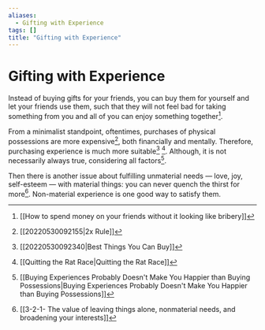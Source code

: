 ```yaml
---
aliases:
  - Gifting with Experience
tags: []
title: "Gifting with Experience"
---
```


# Gifting with Experience

Instead of buying gifts for your friends, you can buy them for yourself and let your friends use them, such that they will not feel bad for taking something from you and all of you can enjoy something together[^1]. 

From a minimalist standpoint, oftentimes, purchases of physical possessions are more expensive[^2], both financially and mentally. Therefore, purchasing experience is much more suitable[^3] [^4]. Although, it is not necessarily always true, considering all factors[^5].

Then there is another issue about fulfilling unmaterial needs — love, joy, self-esteem — with material things: you can never quench the thirst for more[^6]. Non-material experience is one good way to satisfy them.

[^1]: [[How to spend money on your friends without it looking like bribery]]
[^2]: [[20220530092155|2x Rule]]
[^3]: [[20220530092340|Best Things You Can Buy]]
[^4]: [[Quitting the Rat Race|Quitting the Rat Race]]
[^5]: [[Buying Experiences Probably Doesn't Make You Happier than Buying Possessions|Buying Experiences Probably Doesn't Make You Happier than Buying Possessions]]
[^6]: [[3-2-1- The value of leaving things alone, nonmaterial needs, and broadening your interests]]